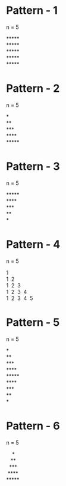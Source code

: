 # Pattern - 1

n = 5</br>

\*\*\*\*\*</br>
\*\*\*\*\*</br>
\*\*\*\*\*</br>
\*\*\*\*\*</br>
\*\*\*\*\*

# Pattern - 2

n = 5</br>

\*</br>
\*\*</br>
\*\*\*</br>
\*\*\*\*</br>
\*\*\*\*\*</br>

# Pattern - 3

n = 5</br>

\*\*\*\*\*</br>
\*\*\*\*</br>
\*\*\*</br>
\*\*</br> \*

# Pattern - 4

n = 5

1</br>
1&nbsp;&nbsp;2</br>
1&nbsp;&nbsp;2&nbsp;&nbsp;3</br>
1&nbsp;&nbsp;2&nbsp;&nbsp;3&nbsp;&nbsp;4</br>
1&nbsp;&nbsp;2&nbsp;&nbsp;3&nbsp;&nbsp;4&nbsp;&nbsp;5

# Pattern - 5

n = 5 </br>

\*</br>
\*\*</br>
\*\*\*</br>
\*\*\*\*</br>
\*\*\*\*\*</br>
\*\*\*\*</br>
\*\*\*</br>
\*\*</br> \*

# Pattern - 6

n = 5 </br>

&nbsp;&nbsp;&nbsp;&nbsp;\*</br>
&nbsp;&nbsp;&nbsp;\*\*</br>
&nbsp;&nbsp;\*\*\*</br>
&nbsp;\*\*\*\*</br>
\*\*\*\*\*
